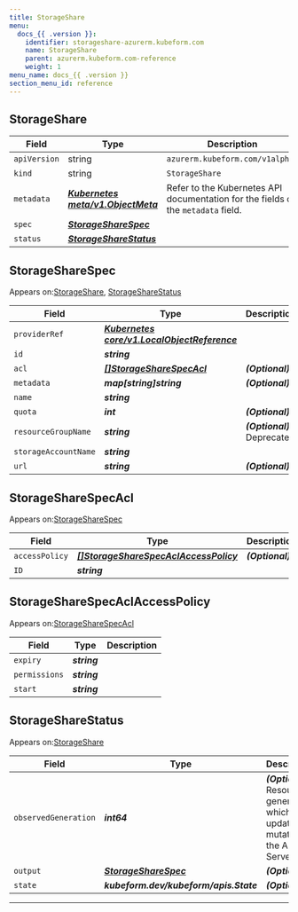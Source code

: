 ```yaml
---
title: StorageShare
menu:
  docs_{{ .version }}:
    identifier: storageshare-azurerm.kubeform.com
    name: StorageShare
    parent: azurerm.kubeform.com-reference
    weight: 1
menu_name: docs_{{ .version }}
section_menu_id: reference
---
```


## StorageShare
| Field | Type | Description |
| ------ | ----- | ----------- |
| `apiVersion` | string | `azurerm.kubeform.com/v1alpha1` |
|    `kind` | string | `StorageShare` |
| `metadata` | ***[Kubernetes meta/v1.ObjectMeta](https://kubernetes.io/docs/reference/generated/kubernetes-api/v1.13/#objectmeta-v1-meta)***|Refer to the Kubernetes API documentation for the fields of the `metadata` field.|
| `spec` | ***[StorageShareSpec](#storagesharespec)***||
| `status` | ***[StorageShareStatus](#storagesharestatus)***||
## StorageShareSpec

Appears on:[StorageShare](#storageshare), [StorageShareStatus](#storagesharestatus)

| Field | Type | Description |
| ------ | ----- | ----------- |
| `providerRef` | ***[Kubernetes core/v1.LocalObjectReference](https://kubernetes.io/docs/reference/generated/kubernetes-api/v1.13/#localobjectreference-v1-core)***||
| `id` | ***string***||
| `acl` | ***[[]StorageShareSpecAcl](#storagesharespecacl)***| ***(Optional)*** |
| `metadata` | ***map[string]string***| ***(Optional)*** |
| `name` | ***string***||
| `quota` | ***int***| ***(Optional)*** |
| `resourceGroupName` | ***string***| ***(Optional)*** Deprecated|
| `storageAccountName` | ***string***||
| `url` | ***string***| ***(Optional)*** |
## StorageShareSpecAcl

Appears on:[StorageShareSpec](#storagesharespec)

| Field | Type | Description |
| ------ | ----- | ----------- |
| `accessPolicy` | ***[[]StorageShareSpecAclAccessPolicy](#storagesharespecaclaccesspolicy)***| ***(Optional)*** |
| `ID` | ***string***||
## StorageShareSpecAclAccessPolicy

Appears on:[StorageShareSpecAcl](#storagesharespecacl)

| Field | Type | Description |
| ------ | ----- | ----------- |
| `expiry` | ***string***||
| `permissions` | ***string***||
| `start` | ***string***||
## StorageShareStatus

Appears on:[StorageShare](#storageshare)

| Field | Type | Description |
| ------ | ----- | ----------- |
| `observedGeneration` | ***int64***| ***(Optional)*** Resource generation, which is updated on mutation by the API Server.|
| `output` | ***[StorageShareSpec](#storagesharespec)***| ***(Optional)*** |
| `state` | ***kubeform.dev/kubeform/apis.State***| ***(Optional)*** |
---
